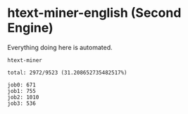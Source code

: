 # htext-miner-english (Second Engine)

Everything doing here is automated.

```
htext-miner

total: 2972/9523 (31.208652735482517%)

job0: 671
job1: 755
job2: 1010
job3: 536
```